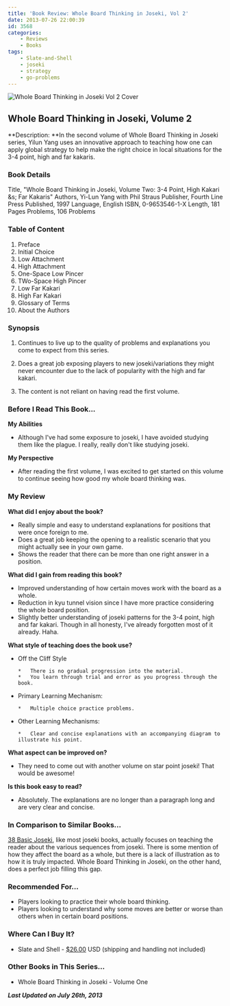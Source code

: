 ```yaml
---
title: 'Book Review: Whole Board Thinking in Joseki, Vol 2'
date: 2013-07-26 22:00:39
id: 3568
categories:
	- Reviews
	- Books
tags:
	- Slate-and-Shell
	- joseki
	- strategy
	- go-problems
---
```


![Whole Board Thinking in Joseki Vol 2 Cover](/images/2013/07/Whole-Board-Joseki-2.jpg)

## Whole Board Thinking in Joseki, Volume 2

**Description: **In the second volume of Whole Board Thinking in Joseki series, Yilun Yang uses an innovative approach to teaching how one can apply global strategy to help make the right choice in local situations for the 3-4 point, high and far kakaris.

<!--more-->

### Book Details

Title, "Whole Board Thinking in Joseki, Volume Two: 3-4 Point, High Kakari &amp;s; Far Kakaris"
Authors, Yi-Lun Yang with Phil Straus
Publisher, Fourth Line Press
Published, 1997
Language, English
ISBN, 0-9653546-1-X
Length, 181 Pages
Problems, 106 Problems

### Table of Content

1.  Preface
2.  Initial Choice
3.  Low Attachment
4.  High Attachment
5.  One-Space Low Pincer
6.  TWo-Space High Pincer
7.  Low Far Kakari
8.  High Far Kakari
9.  Glossary of Terms
10.  About the Authors

### Synopsis

1.  Continues to live up to the quality of problems and explanations you come to expect from this series.

2.  Does a great job exposing players to new joseki/variations they might never encounter due to the lack of popularity with the high and far kakari.

3.  The content is not reliant on having read the first volume.

### Before I Read This Book...

**My Abilities**

*   Although I've had some exposure to joseki, I have avoided studying them like the plague. I really, really don't like studying joseki.

**My Perspective**

*   After reading the first volume, I was excited to get started on this volume to continue seeing how good my whole board thinking was.

### My Review

**What did I enjoy about the book?**

*   Really simple and easy to understand explanations for positions that were once foreign to me.
*   Does a great job keeping the opening to a realistic scenario that you might actually see in your own game.
*   Shows the reader that there can be more than one right answer in a position.

**What did I gain from reading this book?**

*   Improved understanding of how certain moves work with the board as a whole.
*   Reduction in kyu tunnel vision since I have more practice considering the whole board position.
*   Slightly better understanding of joseki patterns for the 3-4 point, high and far kakari. Though in all honesty, I've already forgotten most of it already. Haha.

**What style of teaching does the book use?**

*   Off the Cliff Style

		*   There is no gradual progression into the material.
		*   You learn through trial and error as you progress through the book.

*   Primary Learning Mechanism:

		*   Multiple choice practice problems.

*   Other Learning Mechanisms:

		*   Clear and concise explanations with an accompanying diagram to illustrate his point.

**What aspect can be improved on?**

*   They need to come out with another volume on star point joseki! That would be awesome!

**Is this book easy to read?**

*   Absolutely. The explanations are no longer than a paragraph long and are very clear and concise.

### In Comparison to Similar Books...

[38 Basic Joseki](http://www.bengozen.com/book-review-38-basic-joseki/ "Book Review: 38 Basic Joseki"), like most joseki books, actually focuses on teaching the reader about the various sequences from joseki. There is some mention of how they affect the board as a whole, but there is a lack of illustration as to how it is truly impacted. Whole Board Thinking in Joseki, on the other hand, does a perfect job filling this gap.

### Recommended For...

*   Players looking to practice their whole board thinking.
*   Players looking to understand why some moves are better or worse than others when in certain board positions.

### Where Can I Buy It?

*   Slate and Shell - [$26.00](http://www.slateandshell.com/SSYY003.html "Slate and Shell Purchase Link") USD (shipping and handling not included)


### Other Books in This Series...

*   Whole Board Thinking in Joseki - Volume One

_**Last Updated on July 26th, 2013**_